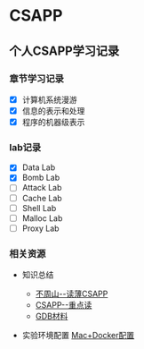 # CSAPP 
## 个人CSAPP学习记录
### 章节学习记录
- [x] 计算机系统漫游 
- [x] 信息的表示和处理
- [x] 程序的机器级表示
### lab记录
- [x] Data Lab
- [x] Bomb Lab
- [ ] Attack Lab
- [ ] Cache Lab
- [ ] Shell Lab
- [ ] Malloc Lab
- [ ] Proxy Lab
### 相关资源
- 知识总结
  - [不周山--读薄CSAPP](https://wdxtub.com/work/)
  - [CSAPP--重点读](https://fengmuzi2003.gitbook.io/csapp3e)
  - [GDB材料](https://beej.us/guide/bggdb/)

- 实验环境配置
[Mac+Docker配置](https://github.com/bmadone/csapp-labs)

